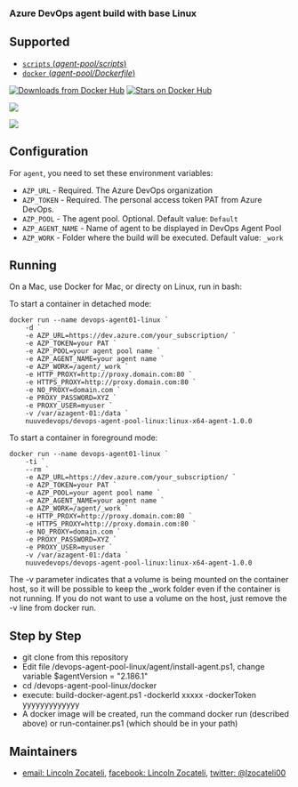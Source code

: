 ### Azure DevOps agent build with base Linux

## Supported

- [`scripts` (*agent-pool/scripts*)](https://github.com/lzocateli00/devops-agent-pool-linux/tree/main/agent)
- [`docker` (*agent-pool/Dockerfile*)](https://github.com/lzocateli00/devops-agent-pool-linux/tree/main/linux)

[![Downloads from Docker Hub](https://img.shields.io/docker/pulls/nuuvedevops/devops-agent-pool-linux.svg)](https://registry.hub.docker.com/u/nuuvedevops/devops-agent-pool-linux)
[![Stars on Docker Hub](https://img.shields.io/docker/stars/nuuvedevops/devops-agent-pool-linux.svg)](https://registry.hub.docker.com/u/nuuvedevops/devops-agent-pool-linux) 

[![](https://images.microbadger.com/badges/image/nuuvedevops/devops-agent-pool-linux.svg)](https://microbadger.com/images/nuuvedevops/devops-agent-pool-linux "Get your own image badge on microbadger.com")

[![](https://images.microbadger.com/badges/version/nuuvedevops/devops-agent-pool-linux.svg)](https://microbadger.com/images/nuuvedevops/devops-agent-pool-linux "Get your own version badge on microbadger.com")

## Configuration

For `agent`, you need to set these environment variables:

* `AZP_URL` - Required. The Azure DevOps organization
* `AZP_TOKEN` - Required. The personal access token PAT from Azure DevOps. 
* `AZP_POOL` - The agent pool. Optional. Default value: `Default`
* `AZP_AGENT_NAME` - Name of agent to be displayed in DevOps Agent Pool
* `AZP_WORK` - Folder where the build will be executed.  Default value: `_work`

## Running

On a Mac, use Docker for Mac, or directy on Linux, run in bash:

To start a container in detached mode:

````pwsh
docker run --name devops-agent01-linux `
    -d `
    -e AZP_URL=https://dev.azure.com/your_subscription/ `
    -e AZP_TOKEN=your PAT `
    -e AZP_POOL=your agent pool name `
    -e AZP_AGENT_NAME=your agent name `
    -e AZP_WORK=/agent/_work `
    -e HTTP_PROXY=http://proxy.domain.com:80 `
    -e HTTPS_PROXY=http://proxy.domain.com:80 `
    -e NO_PROXY=domain.com `
    -e PROXY_PASSWORD=XYZ `
    -e PROXY_USER=myuser `
    -v /var/azagent-01:/data `
    nuuvedevops/devops-agent-pool-linux:linux-x64-agent-1.0.0 
````

To start a container in foreground mode:

````pwsh
docker run --name devops-agent01-linux `
    -ti `
    --rm `
    -e AZP_URL=https://dev.azure.com/your_subscription/ `
    -e AZP_TOKEN=your PAT `
    -e AZP_POOL=your agent pool name `
    -e AZP_AGENT_NAME=your agent name `
    -e AZP_WORK=/agent/_work `
    -e HTTP_PROXY=http://proxy.domain.com:80 `
    -e HTTPS_PROXY=http://proxy.domain.com:80 `
    -e NO_PROXY=domain.com `
    -e PROXY_PASSWORD=XYZ `
    -e PROXY_USER=myuser `
    -v /var/azagent-01:/data `
    nuuvedevops/devops-agent-pool-linux:linux-x64-agent-1.0.0  
````

The -v parameter indicates that a volume is being mounted on the container host, 
so it will be possible to keep the _work folder even if the container is not running.
If you do not want to use a volume on the host, just remove the -v line from docker run.

## Step by Step
- git clone from this repository
- Edit file /devops-agent-pool-linux/agent/install-agent.ps1, change variable $agentVersion = "2.186.1"
- cd /devops-agent-pool-linux/docker
- execute: build-docker-agent.ps1 -dockerId xxxxx -dockerToken yyyyyyyyyyyyy
- A docker image will be created, run the command docker run (described above) or run-container.ps1 (which should be in your path)

## Maintainers

* [email: Lincoln Zocateli](mailto:lzocateli00@outlook.com), [facebook: Lincoln Zocateli](https://www.facebook.com/lzocateli00), [twitter: @lzocateli00](https://twitter.com/lzocateli00)

